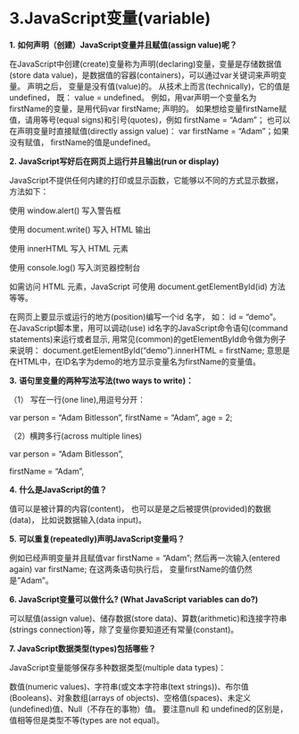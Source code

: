 # 3.JavaScript变量\(variable\)

**1.** **如何声明（创建）JavaScript变量并且赋值\(assign value\)呢？**

在JavaScript中创建\(create\)变量称为声明\(declaring\)变量，变量是存储数据值\(store data value\)，是数据值的容器\(containers\)，可以通过var关键词来声明变量。   声明之后， 变量是没有值\(value\)的。  从技术上而言\(technically\)，它的值是undefined， 既： value = undefined。  例如，用var声明一个变量名为firstName的变量，是用代码var firstName;  声明的。  如果想给变量firstName赋值，请用等号\(equal signs\)和引号\(quotes\)，例如 firstName = “Adam”； 也可以在声明变量时直接赋值\(directly assign value\)： var firstName = “Adam”；如果没有赋值， firstName的值是undefined。

**2. JavaScript写好后在网页上运行并且输出\(run or display\)**

JavaScript不提供任何内建的打印或显示函数，它能够以不同的方式显示数据，方法如下：

使用 window.alert\(\) 写入警告框

使用 document.write\(\) 写入 HTML 输出

使用 innerHTML 写入 HTML 元素

使用 console.log\(\) 写入浏览器控制台

如需访问 HTML 元素，JavaScript 可使用 document.getElementById\(id\) 方法等等。

在网页上要显示或运行的地方\(position\)编写一个id 名字， 如： id = “demo”。 在JavaScript脚本里，用可以调动\(use\) id名字的JavaScript命令语句\(command statements\)来运行或者显示,  用常见\(common\)的getElementById命令做为例子来说明： document.getElementById\(“demo”\).innerHTML = firstName; 意思是在HTML中，在ID名字为demo的地方显示变量名为firstName的变量值。

**3.** **语句里变量的两种写法写法\(two ways to write\)：**

（1） 写在一行\(one line\),用逗号分开：

var person = “Adam Bitlesson”, firstName = “Adam”, age = 2;

（2）横跨多行\(across multiple lines\)

var person = “Adam Bitlesson”,

firstName = “Adam”,

**4.** **什么是JavaScript的值？**

值可以是被计算的内容\(content\)， 也可以是是之后被提供\(provided\)的数据\(data\)， 比如说数据输入\(data input\)。

**5.** **可以重复\(repeatedly\)声明JavaScript变量吗？**

例如已经声明变量并且赋值var firstName = “Adam”;  然后再一次输入\(entered again\) var firstName;  在这两条语句执行后， 变量firstName的值仍然是”Adam”。

**6. JavaScript变量可以做什么? \(What JavaScript variables can do?\)**

可以赋值\(assign value\)、储存数据\(store data\)、算数\(arithmetic\)和连接字符串\(strings connection\)等，除了变量你要知道还有常量\(constant\)。

**7. JavaScript数据类型\(types\)包括哪些？**

JavaScript变量能够保存多种数据类型\(multiple data types\)：

数值\(numeric values\)、字符串\(或文本字符串\(text strings\)\)、布尔值\(Booleans\)、对象数组\(arrays of objects\)、空格值\(spaces\)、未定义\(undefined\)值、Null（不存在的事物）值。 要注意null 和 undefined的区别是，值相等但是类型不等\(types are not equal\)。

